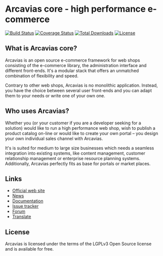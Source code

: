 # Arcavias core - high performance e-commerce

[![Build Status](https://travis-ci.org/Arcavias/arcavias-core.png?branch=master)](https://travis-ci.org/Arcavias/arcavias-core)
[![Coverage Status](https://coveralls.io/repos/aimeos/arcavias-core/badge.svg?branch=master)](https://coveralls.io/r/aimeos/arcavias-core?branch=master)
[![Total Downloads](https://poser.pugx.org/arcavias/arcavias-core/downloads.svg)](https://packagist.org/packages/arcavias/arcavias-core)
[![License](https://poser.pugx.org/arcavias/arcavias-core/license.svg)](https://packagist.org/packages/arcavias/arcavias-core)

## What is Arcavias core?

Arcavias is an open source e-commerce framework for web shops consisting of the e-commerce library, the administration interface and different front-ends. It's a modular stack that offers an unmatched combination of flexibility and speed.

Contrary to other web shops, Arcavias is no monolithic application. Instead, you have the choice between several user front-ends and you can adapt them to your needs or write one of your own one.

## Who uses Arcavias?

Whether you (or your customer if you are a developer seeking for a solution) would like to run a high performance web shop, wish to publish a product catalog on-line or would like to create your own portal – you design your own individual sales channel with Arcavias.

It's is suited for medium to large size businesses which needs a seamless integration into existing systems, like content management, customer relationship management or enterprise resource planning systems. Additionally, Arcavias perfectly fits as base for portals or market places.

## Links

* [Official web site](http://www.arcavias.com/)
* [News](https://facebook.com/Arcavias)
* [Documentation](https://docs.arcavias.com/)
* [Issue tracker](https://bugs.arcavias.com/)
* [Forum](https://forum.arcavias.com/)
* [Translate](https://www.transifex.com/projects/p/arcavias-core/)

## License

Arcavias is licensed under the terms of the LGPLv3 Open Source license and is available for free.
